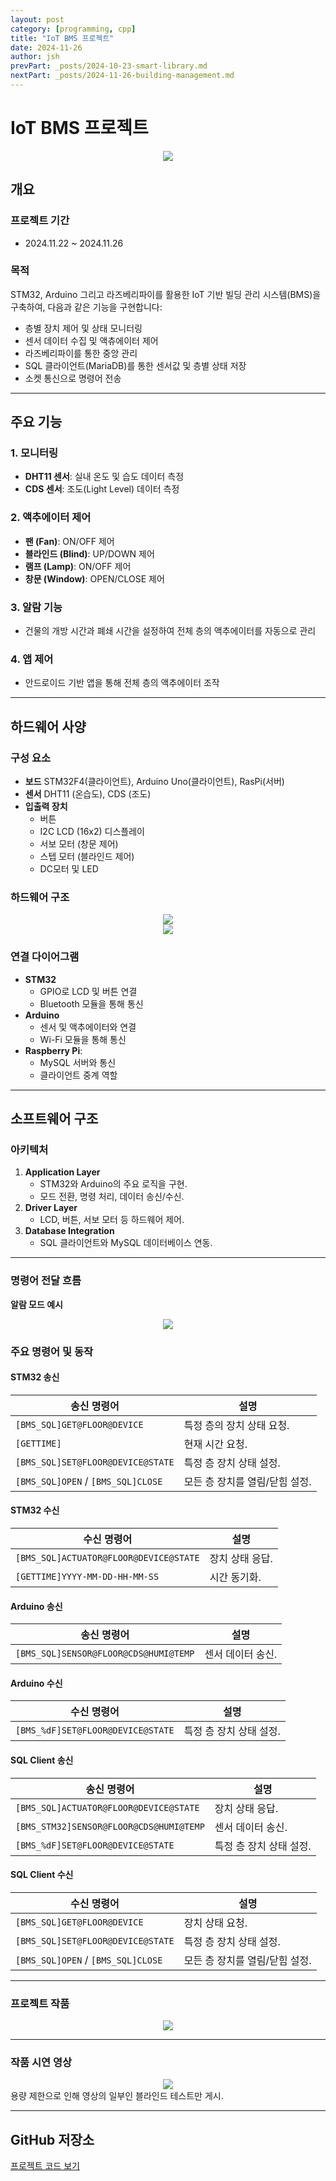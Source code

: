 ```yaml
---
layout: post
category: [programming, cpp]
title: "IoT BMS 프로젝트"
date: 2024-11-26
author: jsh
prevPart: _posts/2024-10-23-smart-library.md
nextPart: _posts/2024-11-26-building-management.md
---
```


# IoT BMS 프로젝트
<div style="text-align: center;">
<a href="/assets/img/posts/bms_main.png" data-lity>
  <img src="/assets/img/posts/bms_main.png" style="width: auto; max-height: 500px;" />
</a>
</div>

## 개요

### 프로젝트 기간
- 2024.11.22 ~ 2024.11.26

### 목적
STM32, Arduino 그리고 라즈베리파이를 활용한 IoT 기반 빌딩 관리 시스템(BMS)을 구축하여, 다음과 같은 기능을 구현합니다:

- 층별 장치 제어 및 상태 모니터링
- 센서 데이터 수집 및 액츄에이터 제어
- 라즈베리파이를 통한 중앙 관리
- SQL 클라이언트(MariaDB)를 통한 센서값 및 층별 상태 저장
- 소켓 통신으로 명령어 전송

---

## 주요 기능

### 1. 모니터링
- **DHT11 센서**: 실내 온도 및 습도 데이터 측정
- **CDS 센서**: 조도(Light Level) 데이터 측정

### 2. 액추에이터 제어
- **팬 (Fan)**: ON/OFF 제어
- **블라인드 (Blind)**: UP/DOWN 제어
- **램프 (Lamp)**: ON/OFF 제어
- **창문 (Window)**: OPEN/CLOSE 제어

### 3. 알람 기능
- 건물의 개방 시간과 폐쇄 시간을 설정하여 전체 층의 액추에이터를 자동으로 관리

### 4. 앱 제어
- 안드로이드 기반 앱을 통해 전체 층의 액추에이터 조작

---

## 하드웨어 사양

### 구성 요소
- **보드** STM32F4(클라이언트), Arduino Uno(클라이언트), RasPi(서버)
- **센서** DHT11 (온습도), CDS (조도)
- **입출력 장치**
  - 버튼
  - I2C LCD (16x2) 디스플레이
  - 서보 모터 (창문 제어)
  - 스텝 모터 (블라인드 제어)
  - DC모터 및 LED
  
### 하드웨어 구조
<div style="text-align: center;">
<a href="/assets/img/posts/bms3.png" data-lity>
  <img src="/assets/img/posts/bms3.png" style="width: auto; max-height: 300px;" />
</a>
</div>
<div style="text-align: center;">
<a href="/assets/img/posts/bms4.png" data-lity>
  <img src="/assets/img/posts/bms4.png" style="width: auto; max-height: 300px;" />
</a>
</div>

### 연결 다이어그램
- **STM32**
  - GPIO로 LCD 및 버튼 연결
  - Bluetooth 모듈을 통해 통신
- **Arduino**
  - 센서 및 액추에이터와 연결
  - Wi-Fi 모듈을 통해 통신
- **Raspberry Pi**:
  - MySQL 서버와 통신
  - 클라이언트 중계 역할
  
---

## 소프트웨어 구조

### 아키텍처

1. **Application Layer**
   - STM32와 Arduino의 주요 로직을 구현.
   - 모드 전환, 명령 처리, 데이터 송신/수신.
2. **Driver Layer**
   - LCD, 버튼, 서보 모터 등 하드웨어 제어.
3. **Database Integration**
   - SQL 클라이언트와 MySQL 데이터베이스 연동.

---

### 명령어 전달 흐름
**알람 모드 예시**
<div style="text-align: center;">
<a href="/assets/img/posts/bms5.png" data-lity>
  <img src="/assets/img/posts/bms5.png" style="width: auto; max-height: 500px;" />
</a>
</div>

### 주요 명령어 및 동작

#### **STM32 송신**

| **송신 명령어**                      | **설명**                          |
|------------------------------------|----------------------------------|
| `[BMS_SQL]GET@FLOOR@DEVICE`        | 특정 층의 장치 상태 요청.          |
| `[GETTIME]`                        | 현재 시간 요청.                   |
| `[BMS_SQL]SET@FLOOR@DEVICE@STATE`  | 특정 층 장치 상태 설정.            |
| `[BMS_SQL]OPEN` / `[BMS_SQL]CLOSE` | 모든 층 장치를 열림/닫힘 설정.      |

#### **STM32 수신**

| **수신 명령어**                      | **설명**                          |
|------------------------------------|----------------------------------|
| `[BMS_SQL]ACTUATOR@FLOOR@DEVICE@STATE` | 장치 상태 응답.                  |
| `[GETTIME]YYYY-MM-DD-HH-MM-SS`     | 시간 동기화.                      |

#### **Arduino 송신**

| **송신 명령어**                      | **설명**                          |
|------------------------------------|----------------------------------|
| `[BMS_SQL]SENSOR@FLOOR@CDS@HUMI@TEMP` | 센서 데이터 송신.                 |

#### **Arduino 수신**

| **수신 명령어**                      | **설명**                          |
|------------------------------------|----------------------------------|
| `[BMS_%dF]SET@FLOOR@DEVICE@STATE`  | 특정 층 장치 상태 설정.            |

#### **SQL Client 송신**

| **송신 명령어**                      | **설명**                          |
|------------------------------------|----------------------------------|
| `[BMS_SQL]ACTUATOR@FLOOR@DEVICE@STATE` | 장치 상태 응답.                  |
| `[BMS_STM32]SENSOR@FLOOR@CDS@HUMI@TEMP` | 센서 데이터 송신.                 |
| `[BMS_%dF]SET@FLOOR@DEVICE@STATE`  | 특정 층 장치 상태 설정.            |

#### **SQL Client 수신**

| **수신 명령어**                      | **설명**                          |
|------------------------------------|----------------------------------|
| `[BMS_SQL]GET@FLOOR@DEVICE`        | 장치 상태 요청.                   |
| `[BMS_SQL]SET@FLOOR@DEVICE@STATE`  | 특정 층 장치 상태 설정.            |
| `[BMS_SQL]OPEN` / `[BMS_SQL]CLOSE` | 모든 층 장치를 열림/닫힘 설정.      |

---

### 프로젝트 작품
<div style="text-align: center;">
<a href="/assets/img/posts/bms1.png" data-lity>
  <img src="/assets/img/posts/bms1.png" style="width: auto; max-height: 500px;" />
</a>
</div>

---

### 작품 시연 영상
<div style="text-align: center;">
<a href="/assets/img/posts/bms_test.gif" data-lity>
  <img src="/assets/img/posts/bms_test.gif" style="width: auto; max-height: 500px;" />
</a>
</div>
용량 제한으로 인해 영상의 일부인 블라인드 테스트만 게시.
 
---

## GitHub 저장소
[프로젝트 코드 보기](https://github.com/radon99/radon99.github.io/buildingmanagement)

